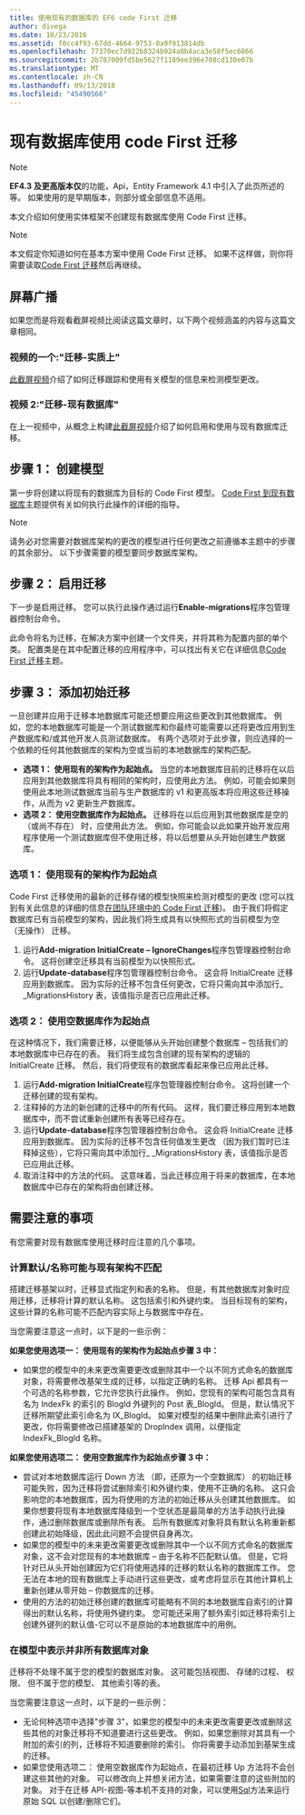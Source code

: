```yaml
---
title: 使用现有的数据库的 EF6 code First 迁移
author: divega
ms.date: 10/23/2016
ms.assetid: f0cc4f93-67dd-4664-9753-0a9f913814db
ms.openlocfilehash: 77370ec7d922b8324b924a0b4aca3e58f5ec6066
ms.sourcegitcommit: 2b787009fd5be5627f1189ee396e708cd130e07b
ms.translationtype: MT
ms.contentlocale: zh-CN
ms.lasthandoff: 09/13/2018
ms.locfileid: "45490566"
---
```

# <a name="code-first-migrations-with-an-existing-database"></a>现有数据库使用 code First 迁移
> [!NOTE]
> **EF4.3 及更高版本仅**的功能，Api，Entity Framework 4.1 中引入了此页所述的等。 如果使用的是早期版本，则部分或全部信息不适用。

本文介绍如何使用实体框架不创建现有数据库使用 Code First 迁移。

> [!NOTE]
> 本文假定你知道如何在基本方案中使用 Code First 迁移。 如果不这样做，则你将需要读取[Code First 迁移](~/ef6/modeling/code-first/migrations/index.md)然后再继续。

## <a name="screencasts"></a>屏幕广播

如果您而是将观看截屏视频比阅读这篇文章时，以下两个视频涵盖的内容与这篇文章相同。

### <a name="video-one-migrations---under-the-hood"></a>视频的一个:"迁移-实质上"

[此截屏视频](http://channel9.msdn.com/blogs/ef/migrations-under-the-hood)介绍了如何迁移跟踪和使用有关模型的信息来检测模型更改。

### <a name="video-two-migrations---existing-databases"></a>视频 2:"迁移-现有数据库"

在上一视频中，从概念上构建[此截屏视频](http://channel9.msdn.com/blogs/ef/migrations-existing-databases)介绍了如何启用和使用与现有数据库迁移。

## <a name="step-1-create-a-model"></a>步骤 1： 创建模型

第一步将创建以将现有的数据库为目标的 Code First 模型。 [Code First 到现有数据库](~/ef6/modeling/code-first/workflows/existing-database.md)主题提供有关如何执行此操作的详细的指导。

>[!NOTE]
> 请务必对您需要对数据库架构的更改的模型进行任何更改之前遵循本主题中的步骤的其余部分。 以下步骤需要的模型要同步数据库架构。

## <a name="step-2-enable-migrations"></a>步骤 2： 启用迁移

下一步是启用迁移。 您可以执行此操作通过运行**Enable-migrations**程序包管理器控制台命令。

此命令将名为迁移，在解决方案中创建一个文件夹，并将其称为配置内部的单个类。 配置类是在其中配置迁移的应用程序中，可以找出有关它在详细信息[Code First 迁移](~/ef6/modeling/code-first/migrations/index.md)主题。

## <a name="step-3-add-an-initial-migration"></a>步骤 3： 添加初始迁移

一旦创建并应用于迁移本地数据库可能还想要应用这些更改到其他数据库。 例如，您的本地数据库可能是一个测试数据库和你最终可能需要以还将更改应用到生产数据库和/或其他开发人员测试数据库。 有两个选项对于此步骤，则应选择的一个依赖的任何其他数据库的架构为空或当前的本地数据库的架构匹配。

-   **选项 1： 使用现有的架构作为起始点。** 当您的本地数据库目前的迁移将在以后应用到其他数据库将具有相同的架构时，应使用此方法。 例如，可能会如果则使用此本地测试数据库当前与生产数据库的 v1 和更高版本将应用这些迁移操作，从而为 v2 更新生产数据库。
-   **选项 2： 使用空数据库作为起始点。** 迁移将在以后应用到其他数据库是空的 （或尚不存在） 时，应使用此方法。 例如，你可能会以此如果开始开发应用程序使用一个测试数据库但不使用迁移，将以后想要从头开始创建生产数据库。

### <a name="option-one-use-existing-schema-as-a-starting-point"></a>选项 1： 使用现有的架构作为起始点

Code First 迁移使用的最新的迁移存储的模型快照来检测对模型的更改 (您可以找到有关此信息的详细的信息[在团队环境中的 Code First 迁移](~/ef6/modeling/code-first/migrations/teams.md))。 由于我们将假定数据库已有当前模型的架构，因此我们将生成具有以快照形式的当前模型为空 （无操作） 迁移。

1.  运行**Add-migration InitialCreate – IgnoreChanges**程序包管理器控制台命令。 这将创建空迁移具有当前模型为以快照形式。
2.  运行**Update-database**程序包管理器控制台命令。 这会将 InitialCreate 迁移应用到数据库。 因为实际的迁移不包含任何更改，它将只需向其中添加行\_ \_MigrationsHistory 表，该值指示是否已应用此迁移。

### <a name="option-two-use-empty-database-as-a-starting-point"></a>选项 2： 使用空数据库作为起始点

在这种情况下，我们需要迁移，以便能够从头开始创建整个数据库 – 包括我们的本地数据库中已存在的表。 我们将生成包含创建的现有架构的逻辑的 InitialCreate 迁移。 然后，我们将使现有的数据库看起来像已应用此迁移。

1.  运行**Add-migration InitialCreate**程序包管理器控制台命令。 这将创建一个迁移创建的现有架构。
2.  注释掉的方法的新创建的迁移中的所有代码。 这样，我们要迁移应用到本地数据库中，而不尝试重新创建所有表等已经存在。
3.  运行**Update-database**程序包管理器控制台命令。 这会将 InitialCreate 迁移应用到数据库。 因为实际的迁移不包含任何值发生更改 （因为我们暂时已注释掉这些），它将只需向其中添加行\_ \_MigrationsHistory 表，该值指示是否已应用此迁移。
4.  取消注释中的方法的代码。 这意味着，当此迁移应用于将来的数据库，在本地数据库中已存在的架构将由创建迁移。

## <a name="things-to-be-aware-of"></a>需要注意的事项

有您需要对现有数据库使用迁移时应注意的几个事项。

### <a name="defaultcalculated-names-may-not-match-existing-schema"></a>计算默认/名称可能与现有架构不匹配

搭建迁移基架以时，迁移显式指定列和表的名称。 但是，有其他数据库对象时应用迁移，迁移将计算的默认名称。 这包括索引和外键约束。 当目标现有的架构，这些计算的名称可能不匹配内容实际上与数据库中存在。

当您需要注意这一点时，以下是的一些示例：

**如果您使用选项一： 使用现有的架构作为起始点步骤 3 中：**

-   如果您的模型中的未来更改需要更改或删除其中一个以不同方式命名的数据库对象，将需要修改基架生成的迁移，以指定正确的名称。 迁移 Api 都具有一个可选的名称参数，它允许您执行此操作。
    例如，您现有的架构可能包含具有名为 IndexFk 的索引的 BlogId 外键列的 Post 表\_BlogId。 但是，默认情况下迁移所期望此索引命名为 IX\_BlogId。 如果对模型的结果中删除此索引进行了更改，你将需要修改已搭建基架的 DropIndex 调用，以便指定 IndexFk\_BlogId 名称。

**如果您使用选项二： 使用空数据库作为起始点步骤 3 中：**

-   尝试对本地数据库运行 Down 方法 （即，还原为一个空数据库） 的初始迁移可能失败，因为迁移将尝试删除索引和外键约束，使用不正确的名称。 这只会影响您的本地数据库，因为将使用的方法的初始迁移从头创建其他数据库。
    如果你想要将现有本地数据库降级到一个空状态是最简单的方法手动执行此操作，通过删除数据库或删除所有表。 后所有数据库对象将具有默认名称重新都创建此初始降级，因此此问题不会提供自身再次。
-   如果您的模型中的未来更改需要更改或删除其中一个以不同方式命名的数据库对象，这不会对您现有的本地数据库 – 由于名称不匹配默认值。 但是，它将针对已从头开始创建因为它们将使用选择的迁移的默认名称的数据库工作。
    您无法在本地的现有数据库上手动进行这些更改，或考虑将显示在其他计算机上重新创建从零开始 – 你数据库的迁移。
-   使用的方法的初始迁移创建的数据库可能略有不同的本地数据库自索引的计算得出的默认名称，将使用外键约束。 您可能还采用了额外索引如迁移将索引上创建外键列的默认值-它可以不是原始的本地数据库中的用例。

### <a name="not-all-database-objects-are-represented-in-the-model"></a>在模型中表示并非所有数据库对象

迁移将不处理不属于您的模型的数据库对象。 这可能包括视图、 存储的过程、 权限、 但不属于您的模型、 其他索引等的表。

当您需要注意这一点时，以下是的一些示例：

-   无论何种选项中选择"步骤 3"，如果您的模型中的未来更改需要更改或删除这些其他的对象迁移将不知道要进行这些更改。 例如，如果您删除对其具有一个附加的索引的列，迁移将不知道要删除的索引。 你将需要手动添加到基架生成的迁移。
-   如果您使用选项二： 使用空数据库作为起始点，在最初迁移 Up 方法将不会创建这些其他的对象。
    可以修改向上并想关闭方法，如果需要注意的这些附加的对象。 对于在迁移 API-视图-等本机不支持的对象，可以使用[Sql](https://msdn.microsoft.com/library/system.data.entity.migrations.dbmigration.sql.aspx)方法来运行原始 SQL 以创建/删除它们。

